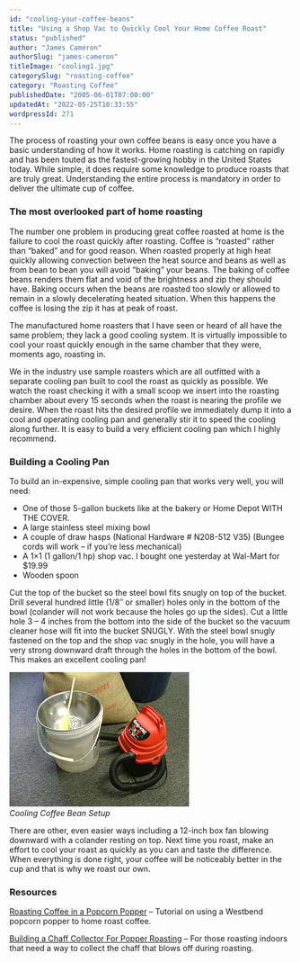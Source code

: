 ```yaml
---
id: "cooling-your-coffee-beans"
title: "Using a Shop Vac to Quickly Cool Your Home Coffee Roast"
status: "published"
author: "James Cameron"
authorSlug: "james-cameron"
titleImage: "cooling1.jpg"
categorySlug: "roasting-coffee"
category: "Roasting Coffee"
publishedDate: "2005-06-01T07:00:00"
updatedAt: "2022-05-25T10:33:55"
wordpressId: 271
---
```


The process of roasting your own coffee beans is easy once you have a basic understanding of how it works. Home roasting is catching on rapidly and has been touted as the fastest-growing hobby in the United States today. While simple, it does require some knowledge to produce roasts that are truly great. Understanding the entire process is mandatory in order to deliver the ultimate cup of coffee.

### The most overlooked part of home roasting

The number one problem in producing great coffee roasted at home is the failure to cool the roast quickly after roasting. Coffee is “roasted” rather than “baked” and for good reason. When roasted properly at high heat quickly allowing convection between the heat source and beans as well as from bean to bean you will avoid “baking” your beans. The baking of coffee beans renders them flat and void of the brightness and zip they should have. Baking occurs when the beans are roasted too slowly or allowed to remain in a slowly decelerating heated situation. When this happens the coffee is losing the zip it has at peak of roast.

The manufactured home roasters that I have seen or heard of all have the same problem; they lack a good cooling system. It is virtually impossible to cool your roast quickly enough in the same chamber that they were, moments ago, roasting in.

We in the industry use sample roasters which are all outfitted with a separate cooling pan built to cool the roast as quickly as possible. We watch the roast checking it with a small scoop we insert into the roasting chamber about every 15 seconds when the roast is nearing the profile we desire. When the roast hits the desired profile we immediately dump it into a cool and operating cooling pan and generally stir it to speed the cooling along further. It is easy to build a very efficient cooling pan which I highly recommend.

### Building a Cooling Pan

To build an in-expensive, simple cooling pan that works very well, you will need:

-   One of those 5-gallon buckets like at the bakery or Home Depot WITH THE COVER.
-   A large stainless steel mixing bowl
-   A couple of draw hasps (National Hardware # N208-512 V35) (Bungee cords will work – if you’re less mechanical)
-   A 1×1 (1 gallon/1 hp) shop vac. I bought one yesterday at Wal-Mart for $19.99
-   Wooden spoon

Cut the top of the bucket so the steel bowl fits snugly on top of the bucket. Drill several hundred little (1/8″ or smaller) holes only in the bottom of the bowl (colander will not work because the holes go up the sides). Cut a little hole 3 – 4 inches from the bottom into the side of the bucket so the vacuum cleaner hose will fit into the bucket SNUGLY. With the steel bowl snugly fastened on the top and the shop vac snugly in the hole, you will have a very strong downward draft through the holes in the bottom of the bowl. This makes an excellent cooling pan!

![Cooling Coffee Bean Setup](cooling1.jpg)  
*Cooling Coffee Bean Setup*

There are other, even easier ways including a 12-inch box fan blowing downward with a colander resting on top. Next time you roast, make an effort to cool your roast as quickly as you can and taste the difference. When everything is done right, your coffee will be noticeably better in the cup and that is why we roast our own.

### Resources

[Roasting Coffee in a Popcorn Popper](http://ineedcoffee.com/roasting-coffee-in-a-popcorn-popper/) – Tutorial on using a Westbend popcorn popper to home roast coffee.

[Building a Chaff Collector For Popper Roasting](http://ineedcoffee.com/building-a-chaff-collector-for-popper-roasting/) – For those roasting indoors that need a way to collect the chaff that blows off during roasting.